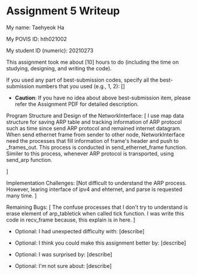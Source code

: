 Assignment 5 Writeup
=============

My name: Taehyeok Ha

My POVIS ID: hth021002

My student ID (numeric): 20210273

This assignment took me about [10] hours to do (including the time on studying, designing, and writing the code).

If you used any part of best-submission codes, specify all the best-submission numbers that you used (e.g., 1, 2): []

- **Caution**: If you have no idea about above best-submission item, please refer the Assignment PDF for detailed description.

Program Structure and Design of the NetworkInterface:
[
    I use map data structure for saving ARP table and tracking information of ARP protocol such as time since send ARP protocol and remained internet datagram. When send ethernet frame from sender to other node, NetworkInterface need the processes that fill information of frame's header and push to _frames_out. This process is conducted in send_ethernet_frame function. Similer to this process, whenever ARP protocol is transported, using send_arp function.

]

Implementation Challenges:
[Not difficult to understand the ARP process. However, learing interface of ipv4 and ehternet, and parse is requested many time. ]

Remaining Bugs:
[
    The confuse processes that I don't try to understand is erase element of arp_tabletick when called tick function. I was write this code in recv_frame because, this explain is in here.
]

- Optional: I had unexpected difficulty with: [describe]

- Optional: I think you could make this assignment better by: [describe]

- Optional: I was surprised by: [describe]

- Optional: I'm not sure about: [describe]
